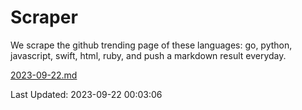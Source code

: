 # Scraper

We scrape the github trending page of these languages: go, python, javascript, swift, html, ruby, and push a markdown result everyday.

[2023-09-22.md](https://github.com/henson/Scraper/blob/master/2023-09-22.md)

Last Updated: 2023-09-22 00:03:06